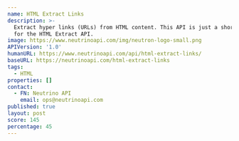 ```yaml
---
name: HTML Extract Links
description: >-
  Extract hyper links (URLs) from HTML content. This API is just a short-hand
  for the HTML Extract API.
image: https://www.neutrinoapi.com/img/neutron-logo-small.png
APIVersion: '1.0'
humanURL: https://www.neutrinoapi.com/api/html-extract-links/
baseURL: https://neutrinoapi.com/html-extract-links
tags:
  - HTML
properties: []
contact:
  - FN: Neutrino API
    email: ops@neutrinoapi.com
published: true
layout: post
score: 145
percentage: 45
---
```

